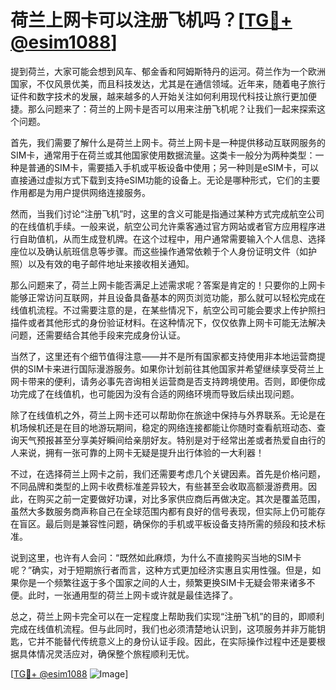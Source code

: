 # 荷兰上网卡可以注册飞机吗？[[TG💪+ @esim1088](https://t.me/s/esim1088)]

提到荷兰，大家可能会想到风车、郁金香和阿姆斯特丹的运河。荷兰作为一个欧洲国家，不仅风景优美，而且科技发达，尤其是在通信领域。近年来，随着电子旅行证件和数字技术的发展，越来越多的人开始关注如何利用现代科技让旅行更加便捷。那么问题来了：荷兰的上网卡是否可以用来注册飞机呢？让我们一起来探索这个问题。

首先，我们需要了解什么是荷兰上网卡。荷兰上网卡是一种提供移动互联网服务的SIM卡，通常用于在荷兰或其他国家使用数据流量。这类卡一般分为两种类型：一种是普通的SIM卡，需要插入手机或平板设备中使用；另一种则是eSIM卡，可以直接通过虚拟方式下载到支持eSIM功能的设备上。无论是哪种形式，它们的主要作用都是为用户提供网络连接服务。

然而，当我们讨论“注册飞机”时，这里的含义可能是指通过某种方式完成航空公司的在线值机手续。一般来说，航空公司允许乘客通过官方网站或者官方应用程序进行自助值机，从而生成登机牌。在这个过程中，用户通常需要输入个人信息、选择座位以及确认航班信息等步骤。而这些操作通常依赖于个人身份证明文件（如护照）以及有效的电子邮件地址来接收相关通知。

那么问题来了，荷兰上网卡能否满足上述需求呢？答案是肯定的！只要你的上网卡能够正常访问互联网，并且设备具备基本的网页浏览功能，那么就可以轻松完成在线值机流程。不过需要注意的是，在某些情况下，航空公司可能会要求上传护照扫描件或者其他形式的身份验证材料。在这种情况下，仅仅依靠上网卡可能无法解决问题，还需要结合其他手段来完成身份认证。

当然了，这里还有个细节值得注意——并不是所有国家都支持使用非本地运营商提供的SIM卡来进行国际漫游服务。如果你计划前往其他国家并希望继续享受荷兰上网卡带来的便利，请务必事先咨询相关运营商是否支持跨境使用。否则，即便你成功完成了在线值机，也可能因为没有合适的网络环境而导致后续出现问题。

除了在线值机之外，荷兰上网卡还可以帮助你在旅途中保持与外界联系。无论是在机场候机还是在目的地游玩期间，稳定的网络连接都能让你随时查看航班动态、查询天气预报甚至分享美好瞬间给亲朋好友。特别是对于经常出差或者热爱自由行的人来说，拥有一张可靠的上网卡无疑是提升出行体验的一大利器！

不过，在选择荷兰上网卡之前，我们还需要考虑几个关键因素。首先是价格问题，不同品牌和类型的上网卡收费标准差异较大，有些甚至会收取高额漫游费用。因此，在购买之前一定要做好功课，对比多家供应商后再做决定。其次是覆盖范围，虽然大多数服务商声称自己在全球范围内都有良好的信号表现，但实际上仍可能存在盲区。最后则是兼容性问题，确保你的手机或平板设备支持所需的频段和技术标准。

说到这里，也许有人会问：“既然如此麻烦，为什么不直接购买当地的SIM卡呢？”确实，对于短期旅行者而言，这种方式更加经济实惠且实用性强。但是，如果你是一个频繁往返于多个国家之间的人士，频繁更换SIM卡无疑会带来诸多不便。此时，一张通用型的荷兰上网卡或许就是最佳选择了。

总之，荷兰上网卡完全可以在一定程度上帮助我们实现“注册飞机”的目的，即顺利完成在线值机流程。但与此同时，我们也必须清楚地认识到，这项服务并非万能钥匙，它并不能替代传统意义上的身份认证手段。因此，在实际操作过程中还是要根据具体情况灵活应对，确保整个旅程顺利无忧。

[[TG💪+ @esim1088](https://t.me/s/esim1088) ![Image](https://i.postimg.cc/4NQfJmqS/Snipaste-2025-05-13-00-14-12.png)]